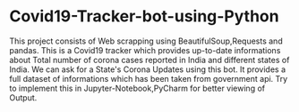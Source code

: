 # Covid19-Tracker-bot-using-Python
This project consists of Web scrapping using BeautifulSoup,Requests and pandas.
 This is a Covid19 tracker which provides up-to-date informations about Total number of corona
 cases reported in India and different states of India.
 We can ask for a State's Corona Updates using this bot.
 It provides a full dataset of informations which has been taken from government api.
 Try to implement this in Jupyter-Notebook,PyCharm for better viewing of Output.
 
